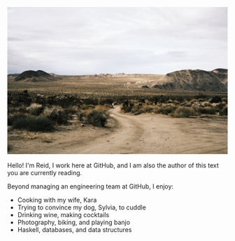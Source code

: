 ![Joshua Tree National Park](img/joshua-tree.jpeg)

Hello! I'm Reid, I work here at GitHub, and I am also the author of this text you are currently reading.

Beyond managing an engineering team at GitHub, I enjoy:

- Cooking with my wife, Kara
- Trying to convince my dog, Sylvia, to cuddle
- Drinking wine, making cocktails
- Photography, biking, and playing banjo
- Haskell, databases, and data structures
